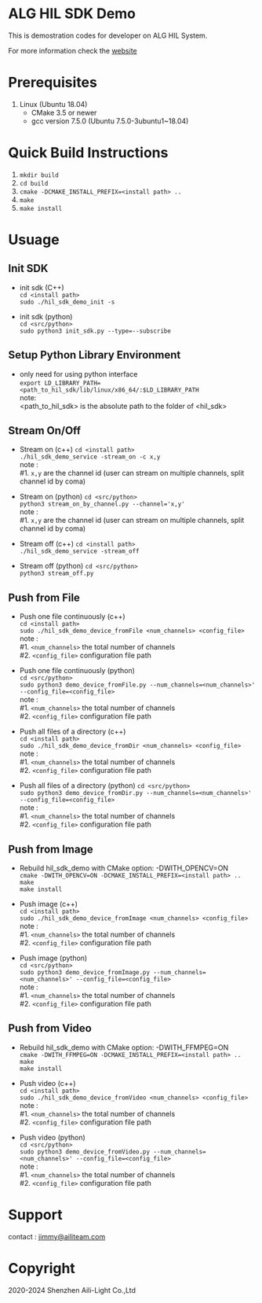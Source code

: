 ALG HIL SDK Demo
====================================  

This is demostration codes for developer on ALG HIL System.

For more information check the [website](https://aili-light.com)

# Prerequisites
1. Linux (Ubuntu 18.04)
   * CMake 3.5 or newer
   * gcc version 7.5.0 (Ubuntu 7.5.0-3ubuntu1~18.04)

# Quick Build Instructions
1.  `mkdir build`  
2.  `cd build`  
3.  `cmake -DCMAKE_INSTALL_PREFIX=<install path> ..`  
4.  `make`  
5.  `make install`  

# Usuage
Init SDK
------------------------------------
* init sdk (C++)  
   `cd <install path>`  
   `sudo ./hil_sdk_demo_init -s`   

* init sdk (python)  
   `cd <src/python>`  
   `sudo python3 init_sdk.py --type=--subscribe`  

Setup Python Library Environment
------------------------------------
*  only need for using python interface  
   `export LD_LIBRARY_PATH=<path_to_hil_sdk/lib/linux/x86_64/:$LD_LIBRARY_PATH`  
   note:  
   <path_to_hil_sdk> is the absolute path to the folder of <hil_sdk>  

Stream On/Off
------------------------------------
*  Stream on (c++)
   `cd <install path>`  
   `./hil_sdk_demo_service -stream_on -c x,y`   
   note :   
   #1. `x,y`  are the channel id (user can stream on multiple channels, split channel id by coma)   

*  Stream on (python)
   `cd <src/python>`  
   `python3 stream_on_by_channel.py --channel='x,y'`  
   note :   
   #1. `x,y`  are the channel id (user can stream on multiple channels, split channel id by coma)   

*  Stream off (c++)
   `cd <install path>`  
   `./hil_sdk_demo_service -stream_off`   

*  Stream off (python)
   `cd <src/python>`  
   `python3 stream_off.py`  

Push from File
------------------------------------
*  Push one file continuously (c++)  
   `cd <install path>`  
   `sudo ./hil_sdk_demo_device_fromFile <num_channels> <config_file>`  
   note :   
   #1. `<num_channels>`  the total number of channels    
   #2. `<config_file>`  configuration file path  

*  Push one file continuously (python)  
   `cd <src/python>`  
   `sudo python3 demo_device_fromFile.py --num_channels=<num_channels>' --config_file=<config_file>`  
   note :   
   #1. `<num_channels>`  the total number of channels    
   #2. `<config_file>`  configuration file path  

*  Push all files of a directory (c++)  
   `cd <install path>`  
   `sudo ./hil_sdk_demo_device_fromDir <num_channels> <config_file>`  
   note :   
   #1. `<num_channels>`  the total number of channels    
   #2. `<config_file>`  configuration file path  

*  Push all files of a directory (python) 
   `cd <src/python>`  
   `sudo python3 demo_device_fromDir.py --num_channels=<num_channels>' --config_file=<config_file>`  
   note :   
   #1. `<num_channels>`  the total number of channels    
   #2. `<config_file>`  configuration file path  

Push from Image
------------------------------------
*  Rebuild hil_sdk_demo with CMake option: -DWITH_OPENCV=ON  
   `cmake -DWITH_OPENCV=ON -DCMAKE_INSTALL_PREFIX=<install path> ..`  
   `make`  
   `make install`  

*  Push image (c++)  
   `cd <install path>`  
   `sudo ./hil_sdk_demo_device_fromImage <num_channels> <config_file>`  
   note :   
   #1. `<num_channels>`  the total number of channels    
   #2. `<config_file>`  configuration file path  

*  Push image (python)  
   `cd <src/python>`  
   `sudo python3 demo_device_fromImage.py --num_channels=<num_channels>' --config_file=<config_file>`  
   note :   
   #1. `<num_channels>`  the total number of channels    
   #2. `<config_file>`  configuration file path  

Push from Video
------------------------------------
*  Rebuild hil_sdk_demo with CMake option: -DWITH_FFMPEG=ON  
   `cmake -DWITH_FFMPEG=ON -DCMAKE_INSTALL_PREFIX=<install path> ..`  
   `make`  
   `make install`  

*  Push video (c++)  
   `cd <install path>`  
   `sudo ./hil_sdk_demo_device_fromVideo <num_channels> <config_file>`  
   note :   
   #1. `<num_channels>`  the total number of channels    
   #2. `<config_file>`  configuration file path  

*  Push video (python)  
   `cd <src/python>`  
   `sudo python3 demo_device_fromVideo.py --num_channels=<num_channels>' --config_file=<config_file>`  
   note :   
   #1. `<num_channels>`  the total number of channels    
   #2. `<config_file>`  configuration file path  

# Support
contact : jimmy@ailiteam.com

# Copyright
2020-2024 Shenzhen Aili-Light Co.,Ltd  